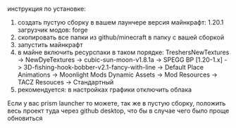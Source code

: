 инструкция по установке:
1) создать пустую сборку в вашем лаунчере 
  версия майнкрафт: 1.20.1 загрузчик модов: forge
2) скопировать все папки из github/minecraft в папку с вашей сборкой
3) запустить майнкрафт
4) в майне включить ресурспаки в таком порядке:
  TreshersNewTextures -> NewDyeTextures -> cubic-sun-moon-v1.8.1a -> SPEGG BP [1.20-1.x] -> 3D-fishing-hook-bobber-v2.1-fancy-with-line -> Default Place Animations -> Moonlight Mods Dynamic Assets -> Mod Resources -> TACZ Resouces -> Стандартный
5) рекомендуется:
  в настройках графики отключить облака

Если у вас prism launcher то можете, так же в пустую сборку, положить весь проект туда через github desktop, что бы в случае чего было проще обновиться

